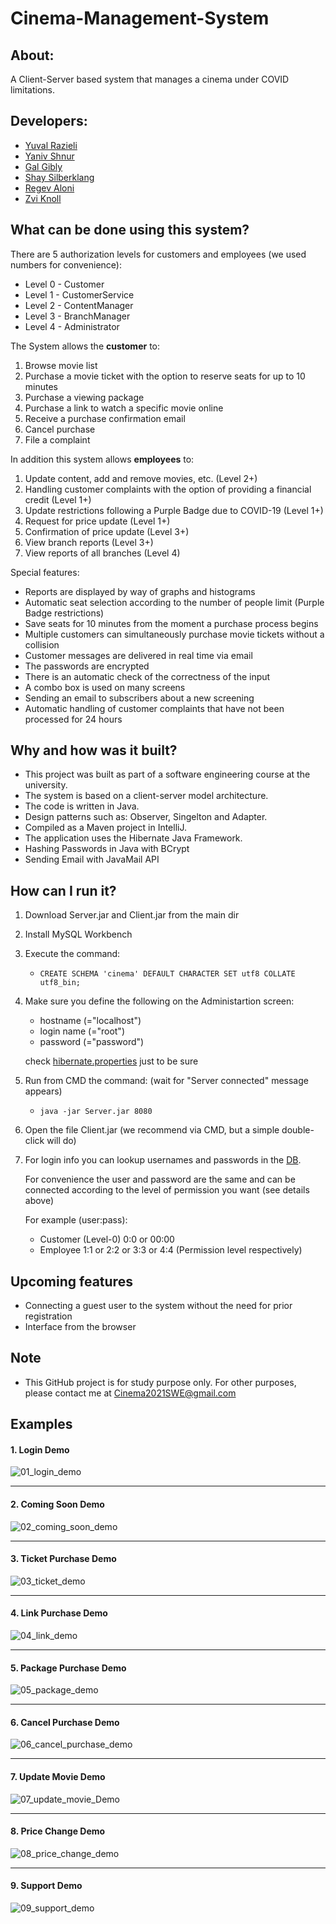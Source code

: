 # **Cinema-Management-System**

## About:
A Client-Server based system that manages a cinema under COVID limitations.

## Developers:
* [Yuval Razieli](https://github.com/Razieli)
* [Yaniv Shnur](https://github.com/YanivShnur)
* [Gal Gibly](https://github.com/Galgibly)
* [Shay Silberklang](https://github.com/ShaySilbeklang)
* [Regev Aloni](https://github.com/AloniRegev)
* [Zvi Knoll](https://github.com/ZviKnoll)

## What can be done using this system?

There are 5 authorization levels for customers and employees (we used numbers for convenience):
* Level 0 - Customer
* Level 1 - CustomerService
* Level 2 - ContentManager
* Level 3 - BranchManager
* Level 4 - Administrator


The System allows the **customer** to:
1. Browse movie list
2. Purchase a movie ticket with the option to reserve seats for up to 10 minutes
3. Purchase a viewing package
4. Purchase a link to watch a specific movie online
5. Receive a purchase confirmation email
6. Cancel purchase
7. File a complaint


In addition this system allows **employees** to:
1. Update content, add and remove movies, etc. (Level 2+)
2. Handling customer complaints with the option of providing a financial credit (Level 1+)
3. Update restrictions following a Purple Badge due to COVID-19 (Level 1+)
4. Request for price update (Level 1+)
5. Confirmation of price update (Level 3+)
6. View branch reports (Level 3+)
7. View reports of all branches (Level 4)


Special features:
* Reports are displayed by way of graphs and histograms
* Automatic seat selection according to the number of people limit (Purple Badge restrictions)
* Save seats for 10 minutes from the moment a purchase process begins
* Multiple customers can simultaneously purchase movie tickets without a collision
* Customer messages are delivered in real time via email
* The passwords are encrypted
* There is an automatic check of the correctness of the input
* A combo box is used on many screens
* Sending an email to subscribers about a new screening
* Automatic handling of customer complaints that have not been processed for 24 hours


## Why and how was it built?
* This project was built as part of a software engineering course at the university.
* The system is based on a client-server model architecture.
* The code is written in Java.
* Design patterns such as: Observer, Singelton and Adapter.
* Compiled as a Maven project in IntelliJ.
* The application uses the Hibernate Java Framework.
* Hashing Passwords in Java with BCrypt
* Sending Email with JavaMail API


## How can I run it?
1. Download Server.jar and Client.jar from the main dir
2. Install MySQL Workbench
3. Execute the command:
    * `CREATE SCHEMA 'cinema' DEFAULT CHARACTER SET utf8 COLLATE utf8_bin;`
4. Make sure you define the following on the Administartion screen:
    * hostname (="localhost")
    * login name (="root")
    * password (="password")
    
    check [hibernate.properties](Common/src/main/resources/hibernate.properties) just to be sure
5. Run from CMD the command: (wait for "Server connected" message appears)
    * `java -jar Server.jar 8080`
6. Open the file Client.jar (we recommend via CMD, but a simple double-click will do)
7. For login info you can lookup usernames and passwords in the [DB](Server/src/main/java/il/ac/haifa/cs/sweng/cms/DB.java#L114).

   For convenience the user and password are the same and can be connected according to the level of permission you want (see details above)
   
   For example (user:pass):
   * Customer (Level-0) 0:0 or 00:00
   * Employee 1:1 or 2:2 or 3:3 or 4:4 (Permission level respectively)


## Upcoming features
- Connecting a guest user to the system without the need for prior registration
- Interface from the browser


## Note
- This GitHub project is for study purpose only. For other purposes, please contact me at Cinema2021SWE@gmail.com


## Examples

#### 1. Login Demo
![01_login_demo](https://user-images.githubusercontent.com/79280930/127687731-d25df841-5016-48db-b0a5-3411d3d5b9fd.gif)

---

#### 2. Coming Soon Demo
![02_coming_soon_demo](https://user-images.githubusercontent.com/79280930/127687738-801148cf-07cf-4a5c-89a1-abf3f90f27d0.gif)

---

#### 3. Ticket Purchase Demo
![03_ticket_demo](https://user-images.githubusercontent.com/79280930/127687943-5542b51a-c627-4746-8fcb-0c90d9112a26.gif)

---

#### 4. Link Purchase Demo
![04_link_demo](https://user-images.githubusercontent.com/79280930/127687958-843f4bab-8edf-4285-b44f-92087120fd1b.gif)

---

#### 5. Package Purchase Demo
![05_package_demo](https://user-images.githubusercontent.com/79280930/127687965-0152190f-4a2f-47e7-bd90-bde9efbe8e36.gif)

---

#### 6. Cancel Purchase Demo
![06_cancel_purchase_demo](https://user-images.githubusercontent.com/79280930/127687970-a2cb944c-3968-4a9c-85dd-717e2b0d61ab.gif)

---

#### 7. Update Movie Demo
![07_update_movie_Demo](https://user-images.githubusercontent.com/79280930/127687973-f4de88aa-8258-4593-8fa1-95f568b1cf39.gif)

---

#### 8. Price Change Demo
![08_price_change_demo](https://user-images.githubusercontent.com/79280930/127687981-4606d7ef-b830-415b-8357-989be9082f4d.gif)

---

#### 9. Support Demo
![09_support_demo](https://user-images.githubusercontent.com/79280930/127687987-a1bed281-4cbf-41b3-8b76-c4d1d33e5d5c.gif)
